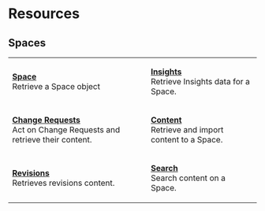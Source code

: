 # Resources


## Spaces

|                                                                                                                                                        |                                                                                                                             |
| ------------------------------------------------------------------------------------------------------------------------------------------------------ | --------------------------------------------------------------------------------------------------------------------------- |
| <p><strong></strong><a href="spaces/README.md"><strong>Space</strong></a><br>Retrieve a Space object</p>                                               | <p><strong></strong><a href="spaces/insights.md"><strong>Insights</strong></a><br>Retrieve Insights data for a Space.</p>   |
| <p><strong></strong><a href="spaces/change-requests.md"><strong>Change Requests</strong></a><br>Act on Change Requests and retrieve their content.</p> | <p><strong></strong><a href="spaces/content.md"><strong>Content</strong></a><br>Retrieve and import content to a Space.</p> |
| <p><strong></strong><a href="spaces/revisions.md"><strong>Revisions</strong></a><br>Retrieves revisions content.</p>                                   | <p><strong></strong><a href="spaces/README.md"><strong>Search</strong></a><br>Search content on a Space.</p>                |
